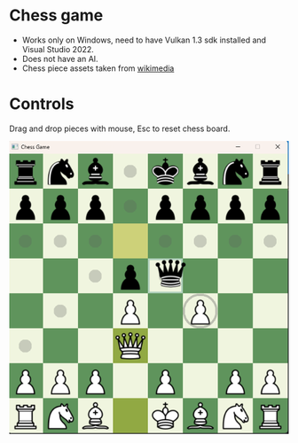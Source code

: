 # Chess game

- Works only on Windows, need to have Vulkan 1.3 sdk installed and Visual Studio 2022.
- Does not have an AI.
- Chess piece assets taken from [wikimedia](https://commons.wikimedia.org/wiki/Category:SVG_chess_pieces)

# Controls

Drag and drop pieces with mouse, Esc to reset chess board.

![Example image](https://raw.githubusercontent.com/nick1771/chess-cpp/main/Images/Example.png)
